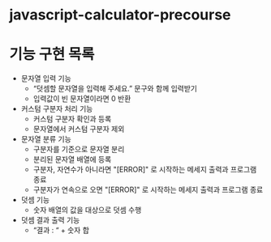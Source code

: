 # javascript-calculator-precourse

# 기능 구현 목록

- 문자열 입력 기능
  - “덧셈할 문자열을 입력해 주세요.” 문구와 함께 입력받기
  - 입력값이 빈 문자열이라면 0 반환
- 커스텀 구분자 처리 기능
  - 커스텀 구분자 확인과 등록
  - 문자열에서 커스텀 구분자 제외
- 문자열 분류 기능
  - 구분자를 기준으로 문자열 분리
  - 분리된 문자열 배열에 등록
  - 구분자, 자연수가 아니라면 "[ERROR]" 로 시작하는 메세지 출력과 프로그램 종료
  - 구분자가 연속으로 오면 "[ERROR]" 로 시작하는 메세지 출력과 프로그램 종료
- 덧셈 기능
  - 숫자 배열의 값을 대상으로 덧셈 수행
- 덧셈 결과 출력 기능
  - “결과 : “ + 숫자 합
